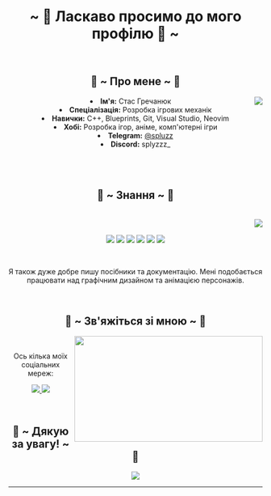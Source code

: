 <body>
  <center>
    <h1 align="center">~ 💖 Ласкаво просимо до мого профілю 💖 ~</h1>
    <br>
    <div align="center">
      <h2 align="center">🦊 ~ Про мене ~ 🦊</h2>
      <div align="center">
        <img src="https://64.media.tumblr.com/e1f1c97123ae217eb731500e502e0083/tumblr_n9dxcikmIU1qc9zfzo7_r1_250.gif" align="right">
      </div>
      <li><b>Ім'я:</b> Стас Гречанюк</li>
      <li><b>Спеціалізація:</b> Розробка ігрових механік</li>
      <li><b>Навички:</b> C++, Blueprints, Git, Visual Studio, Neovim</li>
      <li><b>Хобі:</b> Розробка ігор, аніме, комп'ютерні ігри</li>
      <li><b>Telegram:</b> <a href="https://t.me/spluzz"> @spluzz </a></li>
      <li><b>Discord:</b> splyzzz_</li>
      <br><br><br>
    </div>
    <div>
      <h2 align="center">📇 ~ Знання ~ 📇</h2>
      <br>
      <div align="center">
        <img src="https://i.pinimg.com/originals/8d/4b/77/8d4b77c44b7a68c0fd609411e2c0ec3c.gif" align="right">
      </div>
      <br>
      <p align="center">
        <img src="https://img.shields.io/badge/C++-00599C?style=for-the-badge&logo=c%2B%2B&logoColor=white" />
        <img src="https://img.shields.io/badge/Unreal%20Engine-0E1128?style=for-the-badge&logo=unreal-engine&logoColor=white" />
        <img src="https://img.shields.io/badge/Blueprints-5C6BC0?style=for-the-badge&logo=unreal-engine&logoColor=white" />
        <img src="https://img.shields.io/badge/Visual%20Studio-5C2D91?style=for-the-badge&logo=visual-studio&logoColor=white" />
        <img src="https://img.shields.io/badge/Neovim-57A143?style=for-the-badge&logo=neovim&logoColor=white" />
        <img src="https://img.shields.io/badge/Git-F05032?style=for-the-badge&logo=git&logoColor=white" />
      </p>
      <br>
      <p>Я також дуже добре пишу посібники та документацію. Мені подобається працювати над графічним дизайном та анімацією персонажів.</p>
    </div>
    <br>
    <div>
      <h2 align="center">📝 ~ Зв'яжіться зі мною ~ 📝</h2>
      <div align="center">
        <img src="https://i.imgur.com/KXx0cCx.gif" align="right" width="373.5px" height="208.5px">
      </div>
      <br>
      <p align="center">Ось кілька моїх соціальних мереж:</p>
      <p align="center">
        <a href="https://discord.com/users/splyzzz_" target="_blank">
          <img src="https://img.shields.io/badge/Discord-%237289DA.svg?&style=for-the-badge&logo=discord&logoColor=white"/>
        </a>
        <a href="https://t.me/spluzz" target="_blank">
          <img src="https://img.shields.io/badge/Telegram-%231DA1F2.svg?&style=for-the-badge&logo=telegram&logoColor=white"/>
        </a>
      </p>
    </div>
    <br>
    <div>
      <h2 align="center">💖 ~ Дякую за увагу! ~ 💖</h2>
      <div align="center">
        <img src="https://i.imgur.com/tzYKRfd.gif">
      </div>
      <hr>
    </div>
  </center>
</body>
